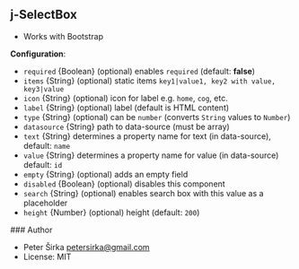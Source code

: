 ## j-SelectBox

- Works with Bootstrap

__Configuration__:

- `required` {Boolean} (optional) enables `required` (default: __false__)
- `items` {String} (optional) static items `key1|value1, key2 with value, key3|value`
- `icon` {String} (optional) icon for label e.g. `home`, `cog`, etc.
- `label` {String} (optional) label (default is HTML content)
- `type` {String} (optional) can be `number` (converts `String` values to `Number`)
- `datasource` {String} path to data-source (must be array)
- `text` {String} determines a property name for text (in data-source), default: `name`
- `value` {String} determines a property name for value (in data-source) default: `id`
- `empty` {String} (optional) adds an empty field
- `disabled` {Boolean} (optional) disables this component
- `search` {String} (optional) enables search box with this value as a placeholder
- `height` {Number} (optional) height (default: `200`)

### Author

- Peter Širka <petersirka@gmail.com>
- License: MIT